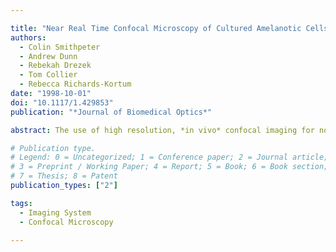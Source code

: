 ```yaml
---

title: "Near Real Time Confocal Microscopy of Cultured Amelanotic Cells: Sources of Signal, Contrast Agents and Limits of Contrast"
authors:
  - Colin Smithpeter
  - Andrew Dunn
  - Rebekah Drezek
  - Tom Collier
  - Rebecca Richards-Kortum
date: "1998-10-01"
doi: "10.1117/1.429853"
publication: "*Journal of Biomedical Optics*"

abstract: The use of high resolution, *in vivo* confocal imaging for noninvasive assessment of tissue pathology may offer a clinically important adjunct to standard histopathological techniques. To augment the present understanding of both the capabilities and limitations of *in vivo* confocal imaging, we investigated cellular sources of image contrast in amelanotic tissues, how contrast can be enhanced with external agents and how contrast is degraded by the scattering of overlying cells. A high-resolution reflected light confocal microscope was constructed and used to obtain images of various types of unstained amelanotic cells in suspension in real time before and after the addition of contrast agents. Reflectance images were compared to phase contrast images and electron micrographs to identify morphology visible with real time reflected light confocal microscopy. Mechanisms which decrease image contrast, including interference effects and scattering in overlying layers of cells, were considered. In amelanotic epithelial cells, fluctuations in the nuclear index of refraction provide signal which can be imaged even under several overlying cell layers. Acetic acid is an external contrast agent which can enhance this nuclear backscattering. Image contrast is degraded by the presence of multiple scattering in overlying cell layers. The degradation of image contrast by cell scattering depends on the scattering phase function; *in vitro* models which use polystyrene microspheres to approximate tissue underestimate the actual degradation caused by cell scattering. The loss in contrast can be explained using a finite difference time domain model of cellular scattering. We conclude that near real time reflected light confocal microscopy can be used to study cell morphology *in vivo*. Contrast degradation due to overlying tissue is a concern and cannot adequately be modeled using conventional tissue phantoms; however, acetic acid may be used to substantially increase intrinsic contrast, allowing imaging at significant depths despite distortion from overlying layers.

# Publication type.
# Legend: 0 = Uncategorized; 1 = Conference paper; 2 = Journal article;
# 3 = Preprint / Working Paper; 4 = Report; 5 = Book; 6 = Book section;
# 7 = Thesis; 8 = Patent
publication_types: ["2"]

tags:
  - Imaging System
  - Confocal Microscopy

---
```


